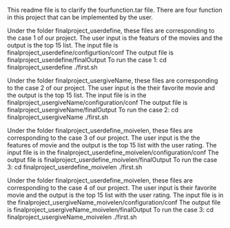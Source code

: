 This readme file is to clarify the fourfunction.tar file.
There are four function in this project that can be implemented by the user.

Under the folder finalproject_userdefine, these files are corresponding to the case 1 of our project. The user input is the featurs of the movies and the output is the top 15 list.
The input file is finalproject_userdefine/configurtion/conf
The output file is finalproject_userdefine/finalOutput
To run the case 1:
cd finalproject_userdefine
./first.sh

Under the folder finalproject_usergiveName, these files are corresponding to the case 2 of our project. The user input is the their favorite movie and the output is the top 15 list.
The input file is in the finalproject_usergiveName/configuration/conf 
The output file is finalproject_usergiveName/finalOutput
To run the case 2:
cd finalproject_usergiveName
./first.sh

Under the folder finalproject_userdefine_moivelen, these files are corresponding to the case 3 of our project. The user input is the the features of movie and the output is the top 15 list with the user rating.
The input file is in the finalproject_userdefine_moivelen/configuration/conf 
The output file is finalproject_userdefine_moivelen/finalOutput
To run the case 3:
cd finalproject_userdefine_moivelen
./first.sh

Under the folder finalproject_userdefine_moivelen, these files are corresponding to the case 4 of our project. The user input is their favorite movie and the output is the top 15 list with the user rating.
The input file is in the finalproject_usergiveName_moivelen/configuration/conf 
The output file is finalproject_usergiveName_moivelen/finalOutput
To run the case 3:
cd finalproject_usergiveName_moivelen
./first.sh
